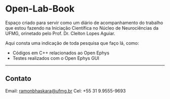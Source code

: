 # Open-Lab-Book

Espaço criado para servir como um diário de acompanhamento do trabalho que estou fazendo na Iniciação Científica no Núcleo de Neurociências da UFMG, orinetado pelo Prof. Dr. Cleiton Lopes Aguiar.

Aqui consta uma indicação de toda pesquisa que faço lá, como:

- Códigos em C++ relacionados ao Open Ephys
- Testes realizados com o Open Ephys GUI
****

## Contato

Email: ramonbhaskara@ufmg.br
Cel: +55 31 9.9555-9693
